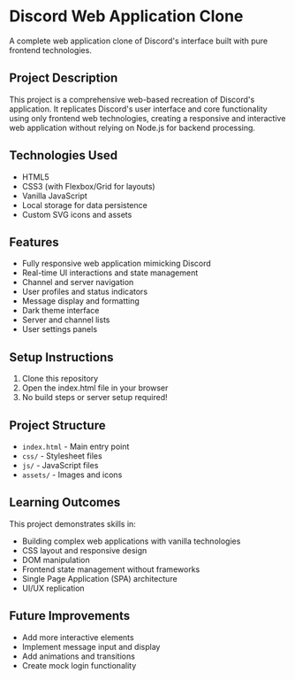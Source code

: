 # Discord Web Application Clone

A complete web application clone of Discord's interface built with pure frontend technologies.

## Project Description

This project is a comprehensive web-based recreation of Discord's application. It replicates Discord's user interface and core functionality using only frontend web technologies, creating a responsive and interactive web application without relying on Node.js for backend processing.

## Technologies Used

- HTML5
- CSS3 (with Flexbox/Grid for layouts)
- Vanilla JavaScript
- Local storage for data persistence
- Custom SVG icons and assets

## Features

- Fully responsive web application mimicking Discord
- Real-time UI interactions and state management
- Channel and server navigation
- User profiles and status indicators
- Message display and formatting
- Dark theme interface
- Server and channel lists
- User settings panels

## Setup Instructions

1. Clone this repository
2. Open the index.html file in your browser
3. No build steps or server setup required!

## Project Structure

- `index.html` - Main entry point
- `css/` - Stylesheet files
- `js/` - JavaScript files
- `assets/` - Images and icons

## Learning Outcomes

This project demonstrates skills in:
- Building complex web applications with vanilla technologies
- CSS layout and responsive design
- DOM manipulation
- Frontend state management without frameworks
- Single Page Application (SPA) architecture
- UI/UX replication

## Future Improvements

- Add more interactive elements
- Implement message input and display
- Add animations and transitions
- Create mock login functionality


